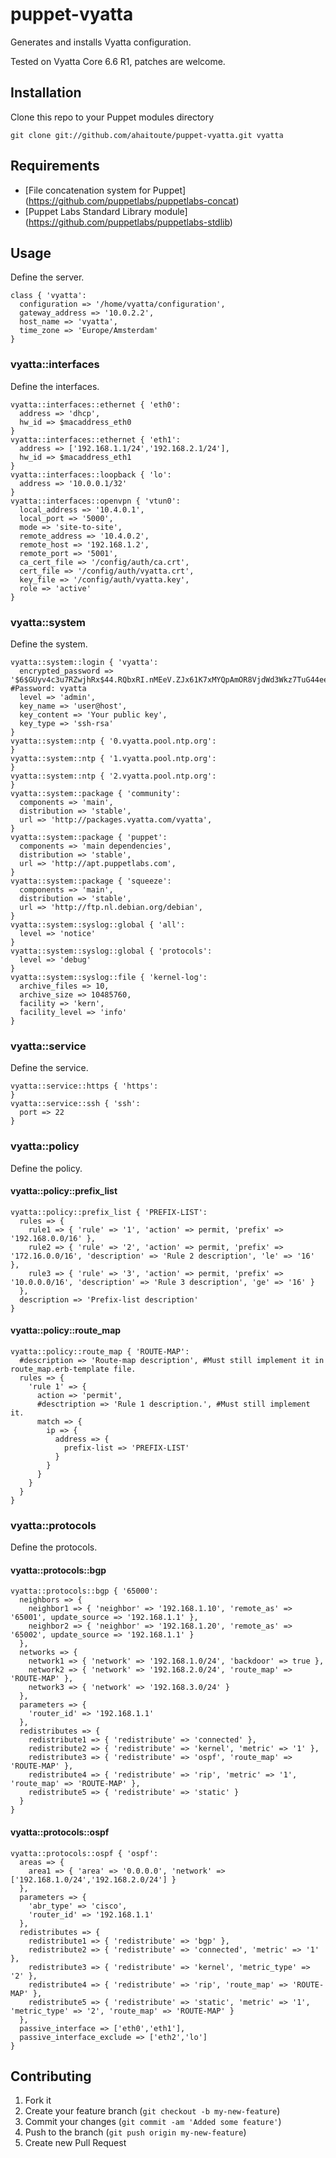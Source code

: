 puppet-vyatta
=============

Generates and installs Vyatta configuration.

Tested on Vyatta Core 6.6 R1, patches are welcome.

## Installation

Clone this repo to your Puppet modules directory

    git clone git://github.com/ahaitoute/puppet-vyatta.git vyatta

## Requirements

* [File concatenation system for Puppet] (https://github.com/puppetlabs/puppetlabs-concat)
* [Puppet Labs Standard Library module] (https://github.com/puppetlabs/puppetlabs-stdlib)

## Usage

Define the server.

    class { 'vyatta':
      configuration => '/home/vyatta/configuration',
      gateway_address => '10.0.2.2',
      host_name => 'vyatta',
      time_zone => 'Europe/Amsterdam'
    }

### vyatta::interfaces

Define the interfaces.

    vyatta::interfaces::ethernet { 'eth0':
      address => 'dhcp',
      hw_id => $macaddress_eth0
    }
    vyatta::interfaces::ethernet { 'eth1':
      address => ['192.168.1.1/24','192.168.2.1/24'],
      hw_id => $macaddress_eth1
    }
    vyatta::interfaces::loopback { 'lo':
      address => '10.0.0.1/32'
    }
    vyatta::interfaces::openvpn { 'vtun0':
      local_address => '10.4.0.1',
      local_port => '5000',
      mode => 'site-to-site',
      remote_address => '10.4.0.2',
      remote_host => '192.168.1.2',
      remote_port => '5001',
      ca_cert_file => '/config/auth/ca.crt',
      cert_file => '/config/auth/vyatta.crt',
      key_file => '/config/auth/vyatta.key',
      role => 'active'
    }

### vyatta::system

Define the system.

    vyatta::system::login { 'vyatta':
      encrypted_password => '$6$GUyv4c3u7RZwjhRx$44.RQbxRI.nMEeV.ZJx61K7xMYQpAmOR8VjdWd3Wkz7TuG44eeygBoG2u9B3Jv8Cbfr0i.JTTwnrC5MDUkclI/', #Password: vyatta
      level => 'admin',
      key_name => 'user@host',
      key_content => 'Your public key',
      key_type => 'ssh-rsa'
    }
    vyatta::system::ntp { '0.vyatta.pool.ntp.org':
    }
    vyatta::system::ntp { '1.vyatta.pool.ntp.org':
    }
    vyatta::system::ntp { '2.vyatta.pool.ntp.org':
    }
    vyatta::system::package { 'community':
      components => 'main',
      distribution => 'stable',
      url => 'http://packages.vyatta.com/vyatta',
    }
    vyatta::system::package { 'puppet':
      components => 'main dependencies',
      distribution => 'stable',
      url => 'http://apt.puppetlabs.com',
    }
    vyatta::system::package { 'squeeze':
      components => 'main',
      distribution => 'stable',
      url => 'http://ftp.nl.debian.org/debian',
    }
    vyatta::system::syslog::global { 'all':
      level => 'notice'
    }
    vyatta::system::syslog::global { 'protocols':
      level => 'debug'
    }
    vyatta::system::syslog::file { 'kernel-log':
      archive_files => 10,
      archive_size => 10485760,
      facility => 'kern',
      facility_level => 'info'
    }

### vyatta::service

Define the service.

    vyatta::service::https { 'https':
    }
    vyatta::service::ssh { 'ssh':
      port => 22
    }

### vyatta::policy

Define the policy.

#### vyatta::policy::prefix_list

    vyatta::policy::prefix_list { 'PREFIX-LIST':
      rules => {
        rule1 => { 'rule' => '1', 'action' => permit, 'prefix' => '192.168.0.0/16' },
        rule2 => { 'rule' => '2', 'action' => permit, 'prefix' => '172.16.0.0/16', 'description' => 'Rule 2 description', 'le' => '16' },
        rule3 => { 'rule' => '3', 'action' => permit, 'prefix' => '10.0.0.0/16', 'description' => 'Rule 3 description', 'ge' => '16' }
      },
      description => 'Prefix-list description'
    }

#### vyatta::policy::route_map

    vyatta::policy::route_map { 'ROUTE-MAP':
      #description => 'Route-map description', #Must still implement it in route_map.erb-template file.
      rules => {
        'rule 1' => {
          action => 'permit',
          #desctription => 'Rule 1 description.', #Must still implement it.
          match => {
            ip => {
              address => {
                prefix-list => 'PREFIX-LIST'
              }
            }
          }
        }
      }
    }

### vyatta::protocols

Define the protocols.

#### vyatta::protocols::bgp

    vyatta::protocols::bgp { '65000':
      neighbors => {
        neighbor1 => { 'neighbor' => '192.168.1.10', 'remote_as' => '65001', update_source => '192.168.1.1' },
        neighbor2 => { 'neighbor' => '192.168.1.20', 'remote_as' => '65002', update_source => '192.168.1.1' }
      },
      networks => {
        network1 => { 'network' => '192.168.1.0/24', 'backdoor' => true },
        network2 => { 'network' => '192.168.2.0/24', 'route_map' => 'ROUTE-MAP' },
        network3 => { 'network' => '192.168.3.0/24' }
      },
      parameters => {
        'router_id' => '192.168.1.1'
      },
      redistributes => {
        redistribute1 => { 'redistribute' => 'connected' },
        redistribute2 => { 'redistribute' => 'kernel', 'metric' => '1' },
        redistribute3 => { 'redistribute' => 'ospf', 'route_map' => 'ROUTE-MAP' },
        redistribute4 => { 'redistribute' => 'rip', 'metric' => '1', 'route_map' => 'ROUTE-MAP' },
        redistribute5 => { 'redistribute' => 'static' }
      }
    }

#### vyatta::protocols::ospf

    vyatta::protocols::ospf { 'ospf':
      areas => {
        area1 => { 'area' => '0.0.0.0', 'network' => ['192.168.1.0/24','192.168.2.0/24'] }
      },
      parameters => {
        'abr_type' => 'cisco',
        'router_id' => '192.168.1.1'
      },
      redistributes => {
        redistribute1 => { 'redistribute' => 'bgp' },
        redistribute2 => { 'redistribute' => 'connected', 'metric' => '1' },
        redistribute3 => { 'redistribute' => 'kernel', 'metric_type' => '2' },
        redistribute4 => { 'redistribute' => 'rip', 'route_map' => 'ROUTE-MAP' },
        redistribute5 => { 'redistribute' => 'static', 'metric' => '1', 'metric_type' => '2', 'route_map' => 'ROUTE-MAP' }
      },
      passive_interface => ['eth0','eth1'],
      passive_interface_exclude => ['eth2','lo']
    }

## Contributing

1. Fork it
2. Create your feature branch (`git checkout -b my-new-feature`)
3. Commit your changes (`git commit -am 'Added some feature'`)
4. Push to the branch (`git push origin my-new-feature`)
5. Create new Pull Request
